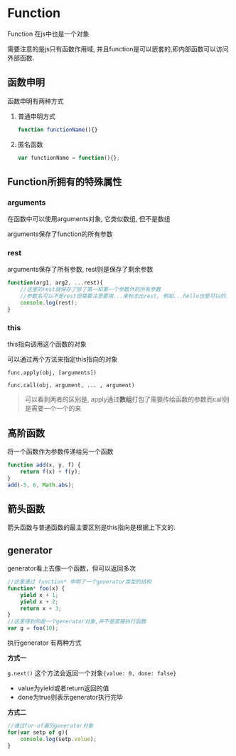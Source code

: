 # Function

Function 在js中也是一个对象

需要注意的是js只有函数作用域, 并且function是可以嵌套的,即内部函数可以访问外部函数.

## 函数申明

函数申明有两种方式

1. 普通申明方式

   ````js
   function functionName(){}
   ````

2. 匿名函数

   ```js
   var functionName = function(){};
   ```

## Function所拥有的特殊属性

### arguments

在函数中可以使用arguments对象, 它类似数组, 但不是数组

arguments保存了function的所有参数

### rest

arguments保存了所有参数, rest则是保存了剩余参数

```js
function(arg1, arg2, ...rest){
    //这里的rest就保存了除了第一和第一个参数外的所有参数
    //参数名可以不是rest但需要注意要用...来标志出rest, 例如...hello也是可以的.
    console.log(rest);
}
```

### this

this指向调用这个函数的对象

可以通过两个方法来指定this指向的对象

`func.apply(obj, [arguments])`

`func.call(obj, argument, ... , argument)`

> 可以看到两者的区别是, apply通过**数组**打包了需要传给函数的参数而call则是需要一个一个的来

## 高阶函数

将一个函数作为参数传递给另一个函数

```js
function add(x, y, f) {
    return f(x) + f(y);
}
add(-5, 6, Math.abs);
```

## 箭头函数

箭头函数与普通函数的最主要区别是this指向是根据上下文的.

## generator

generator看上去像一个函数，但可以返回多次

```js
//这里通过 function* 申明了一个generator类型的结构
function* foo(x) {
    yield x + 1;
    yield x + 2;
    return x + 3;
}
//这里得到的是一个generator对象,并不是直接执行函数
var g = foo(10);
```

执行generator 有两种方式

**方式一**

`g.next()` 这个方法会返回一个对象`{value: 0, done: false}`

* value为yield或者return返回的值
* done为true则表示generator执行完毕

**方式二**

```js
//通过for-of遍历generator对象
for(var setp of g){
	console.log(setp.value);
}
```


